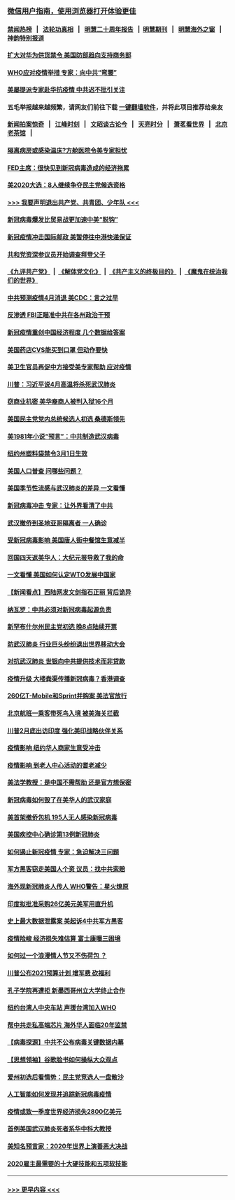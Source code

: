 ### [微信用户指南，使用浏览器打开体验更佳](https://github.com/gfw-breaker/banned-news1/blob/master/indexes/wechat-guide.md?t=0)
#### [禁闻热榜](热点新闻.md?t=0)  &nbsp;&nbsp;|&nbsp;&nbsp; [法轮功真相](https://github.com/gfw-breaker/truth/blob/master/README.md?t=0) &nbsp;&nbsp;|&nbsp;&nbsp; [明慧二十周年报告](https://github.com/gfw-breaker/mh-reports/blob/master/README.md?t=0) &nbsp;&nbsp;|&nbsp;&nbsp;[明慧期刊](https://github.com/gfw-breaker/mh-qikan) &nbsp;&nbsp;|&nbsp;&nbsp; [明慧海外之窗](https://github.com/gfw-breaker/mh-news/blob/master/README.md?t=0) &nbsp;&nbsp;|&nbsp;&nbsp; [神韵特别报道](https://github.com/gfw-breaker/mh-news/blob/master/shenyun.md?t=0)
#### [扩大对华为供货禁令 美国防部趋向支持商务部](../pages/nsc412/n11864773.md?t=02130944) 
#### [WHO应对疫情举措 专家：向中共“弯腰”](../pages/nsc412/n11864727.md?t=02130944) 
#### [美屡提派专家赴华抗疫情 中共迟不批引关注](../pages/nsc412/n11864719.md?t=02130944) 
#### 五毛举报越来越频繁，请网友们前往下载 [一键翻墙软件](https://github.com/gfw-breaker/ssr-accounts)，并将此项目推荐给亲友
#### [新闻拍案惊奇](https://github.com/gfw-breaker/banned-news1/blob/master/pages/link4.md) &nbsp;&nbsp;|&nbsp;&nbsp; [江峰时刻](https://github.com/gfw-breaker/banned-news1/blob/master/pages/link4.md) &nbsp;&nbsp;|&nbsp;&nbsp; [文昭谈古论今](https://github.com/gfw-breaker/banned-news1/blob/master/pages/link4.md) &nbsp;&nbsp;|&nbsp;&nbsp; [天亮时分](https://github.com/gfw-breaker/banned-news1/blob/master/pages/link4.md) &nbsp;&nbsp;|&nbsp;&nbsp; [萧茗看世界](https://github.com/gfw-breaker/banned-news1/blob/master/pages/link4.md) &nbsp;&nbsp;|&nbsp;&nbsp; [北京老茶馆](https://github.com/gfw-breaker/banned-news1/blob/master/pages/link4.md) &nbsp;&nbsp;|&nbsp;&nbsp; 
#### [隔离病房或感染温床?方舱医院令美专家担忧](../pages/nsc412/n11864575.md?t=02130944) 
#### [FED主席：很快见到新冠病毒造成的经济拖累](../pages/nsc412/n11864507.md?t=02130944) 
#### [美2020大选：8人继续争夺民主党候选资格](../pages/nsc412/n11864327.md?t=02130944) 
#### [>>> 我要声明退出共产党、共青团、少年队 <<<](https://github.com/begood0513/goodnews/blob/master/quit/letter.md) 
#### [新冠病毒爆发比贸易战更加速中美“脱钩”](../pages/nsc412/n11864470.md?t=02130944) 
#### [新冠疫情冲击国际邮政 美暂停往中港快递保证](../pages/nsc412/n11864207.md?t=02130944) 
#### [共和党资深参议员开始调查拜登父子](../pages/nsc412/n11863984.md?t=02130944) 
#### [《九评共产党》](https://github.com/begood0513/9ping.md/blob/master/README.md) &nbsp;|&nbsp; [《解体党文化》](../../../../jtdwh.md/blob/master/README.md)  &nbsp;|&nbsp; [《共产主义的终极目的》](../../../../gczydzjmd.md/blob/master/README.md) &nbsp;|&nbsp; [《魔鬼在统治我们的世界》](../../../../mgztzwmdsj.md/blob/master/README.md) 
#### [中共预测疫情4月消退 美CDC：言之过早](../pages/nsc412/n11864310.md?t=02130944) 
#### [反渗透 FBI正瞄准中共在各州政治干预](../pages/nsc412/n11864300.md?t=02130944) 
#### [新冠疫情重创中国经济程度 几个数据给答案](../pages/nsc412/n11864203.md?t=02130944) 
#### [美国药店CVS能买到口罩 但动作要快](../pages/nsc412/n11862438.md?t=02130944) 
#### [美卫生官员再促中方接受美专家帮助 应对疫情](../pages/nsc412/n11864043.md?t=02130944) 
#### [川普：习近平说4月高温将杀死武汉肺炎](../pages/nsc412/n11860814.md?t=02130944) 
#### [窃商业机密 美华裔商人被判入狱16个月](../pages/nsc412/n11863911.md?t=02130944) 
#### [美国民主党党内总统候选人初选 桑德斯领先](../pages/nsc412/n11863475.md?t=02130944) 
#### [美1981年小说“预言”：中共制造武汉病毒](../pages/nsc412/n11863306.md?t=02130944) 
#### [纽约州塑料袋禁令3月1日生效](../pages/nsc412/n11862832.md?t=02130944) 
#### [美国人口普查  问哪些问题？](../pages/nsc412/n11862808.md?t=02130944) 
#### [美国季节性流感与武汉肺炎的差异 一文看懂](../pages/nsc412/n11862428.md?t=02130944) 
#### [新冠病毒冲击 专家：让外界看清了中共](../pages/nsc412/n11862280.md?t=02130944) 
#### [武汉撤侨到圣地亚哥隔离者 一人确诊](../pages/nsc412/n11862460.md?t=02130944) 
#### [受新冠病毒影响 美国唐人街中餐馆生意减半](../pages/nsc412/n11861940.md?t=02130944) 
#### [回国四天返美华人：大纪元报导救了我的命](../pages/nsc412/n11862181.md?t=02130944) 
#### [一文看懂 美国如何认定WTO发展中国家](../pages/nsc412/n11862051.md?t=02130944) 
#### [【新闻看点】西陆网发文剑指石正丽 背后诡异](../pages/nsc412/n11861792.md?t=02130944) 
#### [纳瓦罗：中共必须对新冠病毒起源负责](../pages/nsc412/n11861810.md?t=02130944) 
#### [新罕布什尔州民主党初选 晚8点陆续开票](../pages/nsc412/n11861872.md?t=02130944) 
#### [防武汉肺炎 行业巨头纷纷退出世界移动大会](../pages/nsc412/n11861795.md?t=02130944) 
#### [对抗武汉肺炎 世银向中共提供技术而非贷款](../pages/nsc412/n11861652.md?t=02130944) 
#### [疫情升级 大楼粪渠传播新冠病毒？香港调查](../pages/nsc412/n11861556.md?t=02130944) 
#### [260亿T-Mobile和Sprint并购案 美法官放行](../pages/nsc412/n11861511.md?t=02130944) 
#### [北京航班一乘客带死鸟入境 被美海关拦截](../pages/nsc412/n11861317.md?t=02130944) 
#### [川普2月底出访印度 强化美印战略伙伴关系](../pages/nsc412/n11860557.md?t=02130944) 
#### [疫情影响  纽约华人商家生意受冲击](../pages/nsc412/n11860284.md?t=02130944) 
#### [疫情影响  到老人中心活动的耆老减少](../pages/nsc412/n11860199.md?t=02130944) 
#### [美法学教授：是中国不需帮助 还是官方想保密](../pages/nsc412/n11859492.md?t=02130944) 
#### [新冠病毒如何毁了在美华人的武汉家庭](../pages/nsc412/n11859524.md?t=02130944) 
#### [美首架撤侨包机 195人无人感染新冠病毒](../pages/nsc412/n11859908.md?t=02130944) 
#### [美国疾控中心确诊第13例新冠肺炎](../pages/nsc412/n11859966.md?t=02130944) 
#### [如何遏止新冠疫情 专家：急迫解决三问题](../pages/nsc412/n11859685.md?t=02130944) 
#### [军方黑客窃走美国人个资 议员：找中共索赔](../pages/nsc412/n11859371.md?t=02130944) 
#### [海外现新冠肺炎人传人 WHO警告：星火燎原](../pages/nsc412/n11859252.md?t=02130944) 
#### [印度拟批准采购26亿美元美军用直升机](../pages/nsc412/n11859143.md?t=02130944) 
#### [史上最大数据泄露案 美起诉4中共军方黑客](../pages/nsc412/n11859115.md?t=02130944) 
#### [疫情险峻 经济损失难估算 富士康曝三困境](../pages/nsc412/n11859120.md?t=02130944) 
#### [如何过一个浪漫情人节又不伤荷包 ？](../pages/nsc412/n11858969.md?t=02130944) 
#### [川普公布2021预算计划 增军费 砍福利](../pages/nsc412/n11859012.md?t=02130944) 
#### [孔子学院再遭拒 新墨西哥州立大学终止合作](../pages/nsc412/n11858661.md?t=02130944) 
#### [纽约台湾人中央车站  声援台湾加入WHO](../pages/nsc412/n11857757.md?t=02130944) 
#### [帮中共走私高端芯片 海外华人面临20年监禁](../pages/nsc412/n11855016.md?t=02130944) 
#### [【病毒探源】中共不公布病毒关键数据内幕](../pages/nsc412/n11856584.md?t=02130944) 
#### [【思想领袖】谷歌脸书如何操纵大众观点](../pages/nsc412/n11680874.md?t=02130944) 
#### [爱州初选后看情势：民主党竞选人一盘散沙](../pages/nsc412/n11856557.md?t=02130944) 
#### [人工智能如何发现并追踪新冠病毒疫情](../pages/nsc412/n11856398.md?t=02130944) 
#### [疫情或致一季度世界经济损失2800亿美元](../pages/nsc412/n11855639.md?t=02130944) 
#### [首例美国武汉肺炎死者系华中科大教授](../pages/nsc412/n11855500.md?t=02130944) 
#### [美知名预言家：2020年世界上演善恶大决战](../pages/nsc412/n11855418.md?t=02130944) 
#### [2020雇主最需要的十大硬技能和五项软技能](../pages/nsc412/n11850953.md?t=02130944) 

----
#### [ >>> 更早内容 <<< ](../indexes/nsc412-earlier.md)
